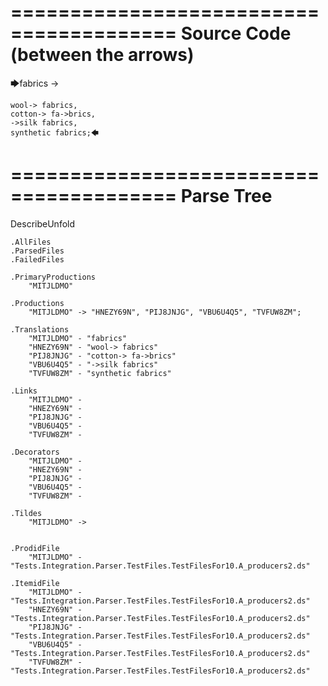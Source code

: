 ========================================
Source Code (between the arrows)
========================================

🡆fabrics ->

	wool-> fabrics,
	cotton-> fa->brics,
	->silk fabrics,
	synthetic fabrics;🡄

========================================
Parse Tree
========================================
DescribeUnfold

    .AllFiles
    .ParsedFiles
    .FailedFiles

    .PrimaryProductions
        "MITJLDMO" 

    .Productions
        "MITJLDMO" -> "HNEZY69N", "PIJ8JNJG", "VBU6U4Q5", "TVFUW8ZM";

    .Translations
        "MITJLDMO" - "fabrics"
        "HNEZY69N" - "wool-> fabrics"
        "PIJ8JNJG" - "cotton-> fa->brics"
        "VBU6U4Q5" - "->silk fabrics"
        "TVFUW8ZM" - "synthetic fabrics"

    .Links
        "MITJLDMO" - 
        "HNEZY69N" - 
        "PIJ8JNJG" - 
        "VBU6U4Q5" - 
        "TVFUW8ZM" - 

    .Decorators
        "MITJLDMO" - 
        "HNEZY69N" - 
        "PIJ8JNJG" - 
        "VBU6U4Q5" - 
        "TVFUW8ZM" - 

    .Tildes
        "MITJLDMO" -> 


    .ProdidFile
        "MITJLDMO" - "Tests.Integration.Parser.TestFiles.TestFilesFor10.A_producers2.ds"

    .ItemidFile
        "MITJLDMO" - "Tests.Integration.Parser.TestFiles.TestFilesFor10.A_producers2.ds"
        "HNEZY69N" - "Tests.Integration.Parser.TestFiles.TestFilesFor10.A_producers2.ds"
        "PIJ8JNJG" - "Tests.Integration.Parser.TestFiles.TestFilesFor10.A_producers2.ds"
        "VBU6U4Q5" - "Tests.Integration.Parser.TestFiles.TestFilesFor10.A_producers2.ds"
        "TVFUW8ZM" - "Tests.Integration.Parser.TestFiles.TestFilesFor10.A_producers2.ds"

